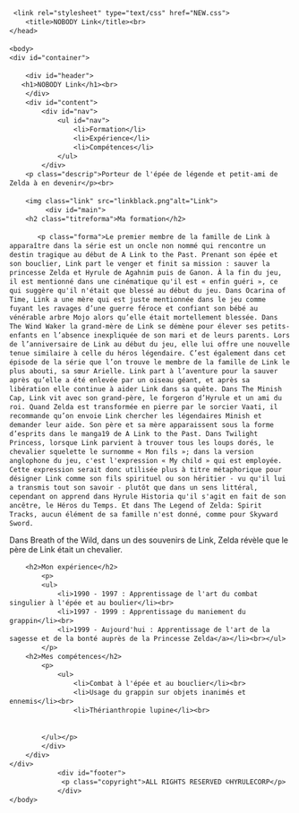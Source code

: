 
<html>
    <head>
        <meta charset="utf-8" />
        
     <link rel="stylesheet" type="text/css" href="NEW.css">
		<title>NOBODY Link</title><br>
    </head>

    <body>
    <div id="container">

        <div id="header">
       <h1>NOBODY Link</h1><br>
        </div>
        <div id="content">
            <div id="nav">
                <ul id="nav">
                    <li>Formation</li>
                    <li>Expérience</li>
                    <li>Compétences</li>
                </ul>
            </div>
    	<p class="descrip">Porteur de l'épée de légende et petit-ami de Zelda à en devenir</p><br>

    	<img class="link" src="linkblack.png"alt="Link">
             <div id="main">
    	<h2 class="titreforma">Ma formation</h2>

    	   <p class="forma">Le premier membre de la famille de Link à apparaître dans la série est un oncle non nommé qui rencontre un destin tragique au début de A Link to the Past. Prenant son épée et son bouclier, Link part le venger et finit sa mission : sauver la princesse Zelda et Hyrule de Agahnim puis de Ganon. À la fin du jeu, il est mentionné dans une cinématique qu'il est « enfin guéri », ce qui suggère qu'il n'était que blessé au début du jeu. Dans Ocarina of Time, Link a une mère qui est juste mentionnée dans le jeu comme fuyant les ravages d’une guerre féroce et confiant son bébé au vénérable arbre Mojo alors qu’elle était mortellement blessée. Dans The Wind Waker la grand-mère de Link se démène pour élever ses petits-enfants en l’absence inexpliquée de son mari et de leurs parents. Lors de l’anniversaire de Link au début du jeu, elle lui offre une nouvelle tenue similaire à celle du héros légendaire. C’est également dans cet épisode de la série que l’on trouve le membre de la famille de Link le plus abouti, sa sœur Arielle. Link part à l’aventure pour la sauver après qu’elle a été enlevée par un oiseau géant, et après sa libération elle continue à aider Link dans sa quête. Dans The Minish Cap, Link vit avec son grand-père, le forgeron d’Hyrule et un ami du roi. Quand Zelda est transformée en pierre par le sorcier Vaati, il recommande qu’on envoie Link chercher les légendaires Minish et demander leur aide. Son père et sa mère apparaissent sous la forme d’esprits dans le manga19 de A Link to the Past. Dans Twilight Princess, lorsque Link parvient à trouver tous les loups dorés, le chevalier squelette le surnomme « Mon fils »; dans la version anglophone du jeu, c'est l'expression « My child » qui est employée. Cette expression serait donc utilisée plus à titre métaphorique pour désigner Link comme son fils spirituel ou son héritier - vu qu'il lui a transmis tout son savoir - plutôt que dans un sens littéral, cependant on apprend dans Hyrule Historia qu'il s'agit en fait de son ancêtre, le Héros du Temps. Et dans The Legend of Zelda: Spirit Tracks, aucun élément de sa famille n'est donné, comme pour Skyward Sword.

Dans Breath of the Wild, dans un des souvenirs de Link, Zelda révèle que le père de Link était un chevalier.<br>
    		</p>

    	<h2>Mon expérience</h2>
    		<p>
    		<ul>	
    			<li>1990 - 1997 : Apprentissage de l'art du combat singulier à l'épée et au boulier</li><br>
    			<li>1997 - 1999 : Apprentissage du maniement du grappin</li><br>
    			<li>1999 - Aujourd'hui : Apprentissage de l'art de la sagesse et de la bonté auprès de la Princesse Zelda</a></li><br></ul>
    		</p>
    	<h2>Mes compétences</h2>
    		<p>
    			<ul>
    				<li>Combat à l'épée et au bouclier</li><br>
    				<li>Usage du grappin sur objets inanimés et ennemis</li><br>
    				<li>Thérianthropie lupine</li><br>

    			
    		</ul></p>
            </div>
        </div>
    </div>
                <div id="footer">
                 <p class="copyright">ALL RIGHTS RESERVED ©HYRULECORP</p>
                </div>
    </body>
</html>
